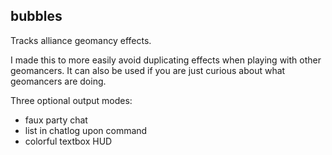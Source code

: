 ## bubbles

Tracks alliance geomancy effects.

I made this to more easily avoid duplicating effects when playing with other geomancers.
It can also be used if you are just curious about what geomancers are doing.

Three optional output modes:
* faux party chat
* list in chatlog upon command
* colorful textbox HUD
